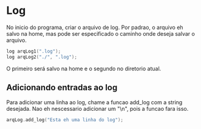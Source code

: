 # Log

No inicio do programa, criar o arquivo de log. Por padrao, o arquivo eh salvo na home, mas pode ser especificado o caminho onde deseja salvar o arquivo.

```cpp
log arqLog1(".log");
log arqLog2("./", ".log");
```

O primeiro será salvo na home e o segundo no diretorio atual.

## Adicionando entradas ao log

Para adicionar uma linha ao log, chame a funcao add\_log com a string desejada. Nao eh nescessario adicionar um "\n", pois a funcao fara isso.

```cpp
arqLog.add_log("Esta eh uma linha do log");
```
